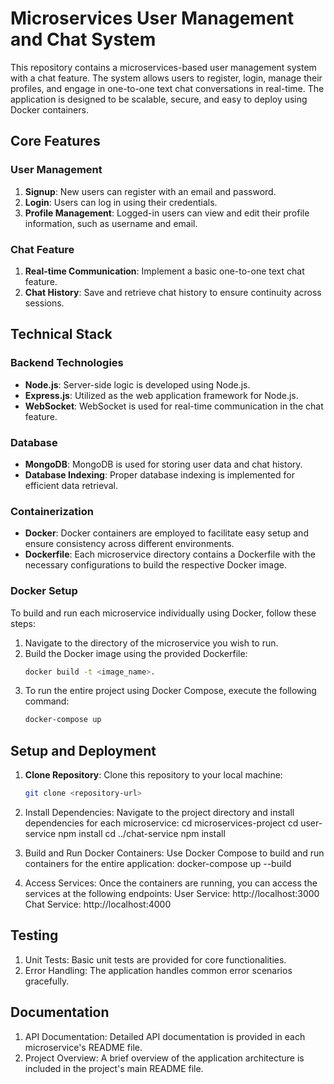 # Microservices User Management and Chat System

This repository contains a microservices-based user management system with a chat feature. The system allows users to register, login, manage their profiles, and engage in one-to-one text chat conversations in real-time. The application is designed to be scalable, secure, and easy to deploy using Docker containers.

## Core Features

### User Management

1. **Signup**: New users can register with an email and password.
2. **Login**: Users can log in using their credentials.
3. **Profile Management**: Logged-in users can view and edit their profile information, such as username and email.

### Chat Feature

1. **Real-time Communication**: Implement a basic one-to-one text chat feature.
2. **Chat History**: Save and retrieve chat history to ensure continuity across sessions.

## Technical Stack

### Backend Technologies

- **Node.js**: Server-side logic is developed using Node.js.
- **Express.js**: Utilized as the web application framework for Node.js.
- **WebSocket**: WebSocket is used for real-time communication in the chat feature.

### Database

- **MongoDB**: MongoDB is used for storing user data and chat history.
- **Database Indexing**: Proper database indexing is implemented for efficient data retrieval.

### Containerization 

- **Docker**: Docker containers are employed to facilitate easy setup and ensure consistency across different environments.
- **Dockerfile**: Each microservice directory contains a Dockerfile with the necessary configurations to build the respective Docker image.

### Docker Setup

To build and run each microservice individually using Docker, follow these steps:

1. Navigate to the directory of the microservice you wish to run.
2. Build the Docker image using the provided Dockerfile:
   ```bash
   docker build -t <image_name>.
3. To run the entire project using Docker Compose, execute the following command:
   ```bash
   docker-compose up

## Setup and Deployment

1. **Clone Repository**: Clone this repository to your local machine:

   ```bash
   git clone <repository-url>
2. Install Dependencies: Navigate to the project directory and install dependencies for each microservice:
      cd microservices-project
      cd user-service
      npm install
      cd ../chat-service
      npm install
3. Build and Run Docker Containers: Use Docker Compose to build and run containers for the entire application:
      docker-compose up --build
4. Access Services: Once the containers are running, you can access the services at the following endpoints:
      User Service: http://localhost:3000
      Chat Service: http://localhost:4000

## Testing

1. Unit Tests: Basic unit tests are provided for core functionalities.
2. Error Handling: The application handles common error scenarios gracefully.

## Documentation

1. API Documentation: Detailed API documentation is provided in each microservice's README file.
2. Project Overview: A brief overview of the application architecture is included in the project's main README file.

